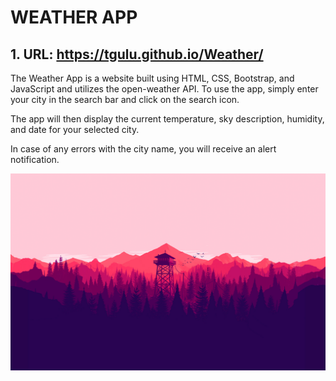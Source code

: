# WEATHER APP 

## 1. URL: https://tgulu.github.io/Weather/


The Weather App is a website built using HTML, CSS, Bootstrap, and JavaScript and utilizes the open-weather API. 
To use the app, simply enter your city in the search bar and click on the search icon. 

The app will then display the current temperature, sky description, humidity, and date for your selected city. 

In case of any errors with the city name, you will receive an alert notification.



![Weather Photo](https://github.com/tgulu/Weather/blob/master/images/Background.jpg?raw=true)